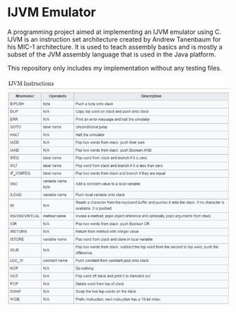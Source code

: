 # IJVM Emulator
A programming project aimed at implementing an IJVM emulator using C. IJVM is an instruction set architecture created by Andrew Tanenbaum for his MIC-1 architecture. It is used to teach assembly basics and is mostly a subset of the JVM assembly language that is used in the Java platform.

This repository only includes my implementation without any testing files.

![IJVM Instructions](/img/IJVM_instructions.JPG)
